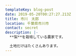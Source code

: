 ```yaml
---
templateKey: blog-post
date: 2019-05-20T00:27:27.213Z
title: 市川　太郎
location: 千葉県市川市
contact: secret
description: |-
  **梨**を栽培している農家です。

  土地だけはたくさんあります。
---
```


